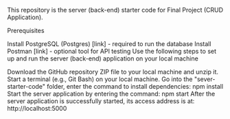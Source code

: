 This repository is the server (back-end) starter code for Final Project (CRUD Application).

Prerequisites

Install PostgreSQL (Postgres) [link] - required to run the database
Install Postman [link] - optional tool for API testing
Use the following steps to set up and run the server (back-end) application on your local machine

Download the GitHub repository ZIP file to your local machine and unzip it.
Start a terminal (e.g., Git Bash) on your local machine.
Go into the "sever-starter-code" folder, enter the command to install dependencies: npm install
Start the server application by entering the command: npm start
After the server application is successfully started, its access address is at: http://localhost:5000
